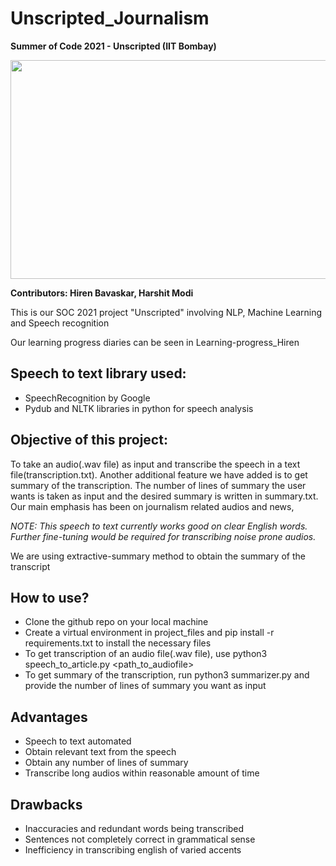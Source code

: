 # Unscripted_Journalism
**Summer of Code 2021 - Unscripted (IIT Bombay)**

<img src="https://19yw4b240vb03ws8qm25h366-wpengine.netdna-ssl.com/wp-content/uploads/5-Best-Speech-to-Text-APIs-2-e1615383933700-1024x573.png" width="600" height="350" />

**Contributors: Hiren Bavaskar, Harshit Modi**

This is our SOC 2021 project "Unscripted" involving NLP, Machine Learning and Speech recognition

Our learning progress diaries can be seen in Learning-progress_Hiren 

## Speech to text library used:
- SpeechRecognition by Google
- Pydub and NLTK libraries in python for speech analysis

## Objective of this project:
To take an audio(.wav file) as input and transcribe the speech in a text file(transcription.txt). Another additional feature we have added is to get summary of the transcription. The number of lines of summary the user wants is taken as input and the desired summary is written in summary.txt. Our main emphasis has been on journalism related audios and news,

*NOTE: This speech to text currently works good on clear English words. Further fine-tuning would be required for transcribing noise prone audios.*

We are using extractive-summary method to obtain the summary of the transcript

## How to use?
- Clone the github repo on your local machine
- Create a virtual environment in project_files and pip install -r requirements.txt to install the necessary files
- To get transcription of an audio file(.wav file), use python3 speech_to_article.py <path_to_audiofile>
- To get summary of the transcription, run python3 summarizer.py and provide the number of lines of summary you want as input 

## Advantages
- Speech to text automated
- Obtain relevant text from the speech
- Obtain any number of lines of summary
- Transcribe long audios within reasonable amount of time 

## Drawbacks
- Inaccuracies and redundant words being transcribed
- Sentences not completely correct in grammatical sense
- Inefficiency in transcribing english of varied accents
